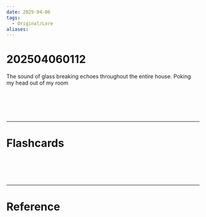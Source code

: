 ```yaml
---
date: 2025-04-06
tags:
  - Original/Lore
aliases:
---
```

# 202504060112
The sound of glass breaking echoes throughout the entire house. Poking my head out of my room

# ‌
---
# Flashcards


# ‌
---
# Reference
